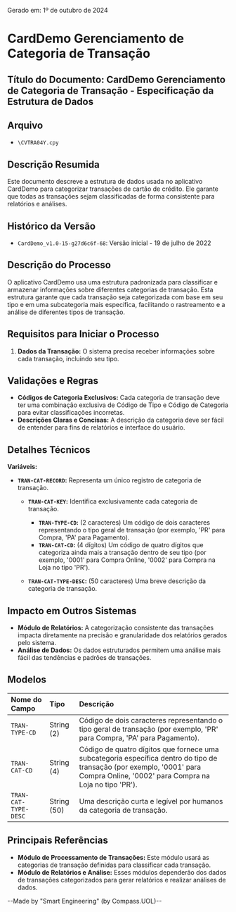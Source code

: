 Gerado em: 1º de outubro de 2024

# CardDemo Gerenciamento de Categoria de Transação

## Título do Documento: CardDemo Gerenciamento de Categoria de Transação - Especificação da Estrutura de Dados

## Arquivo

- `\CVTRA04Y.cpy`

## Descrição Resumida

Este documento descreve a estrutura de dados usada no aplicativo CardDemo para categorizar transações de cartão de crédito. Ele garante que todas as transações sejam classificadas de forma consistente para relatórios e análises.

## Histórico da Versão

- `CardDemo_v1.0-15-g27d6c6f-68`: Versão inicial - 19 de julho de 2022

## Descrição do Processo

O aplicativo CardDemo usa uma estrutura padronizada para classificar e armazenar informações sobre diferentes categorias de transação. Esta estrutura garante que cada transação seja categorizada com base em seu tipo e em uma subcategoria mais específica, facilitando o rastreamento e a análise de diferentes tipos de transação.

## Requisitos para Iniciar o Processo

1.  **Dados da Transação:** O sistema precisa receber informações sobre cada transação, incluindo seu tipo.

## Validações e Regras

*   **Códigos de Categoria Exclusivos:** Cada categoria de transação deve ter uma combinação exclusiva de Código de Tipo e Código de Categoria para evitar classificações incorretas.
*   **Descrições Claras e Concisas:** A descrição da categoria deve ser fácil de entender para fins de relatórios e interface do usuário.

## Detalhes Técnicos

**Variáveis:**

*   **`TRAN-CAT-RECORD`:** Representa um único registro de categoria de transação.

    *   **`TRAN-CAT-KEY`:** Identifica exclusivamente cada categoria de transação.

        *   **`TRAN-TYPE-CD`:** (2 caracteres) Um código de dois caracteres representando o tipo geral de transação (por exemplo, 'PR' para Compra, 'PA' para Pagamento).
        *   **`TRAN-CAT-CD`:** (4 dígitos) Um código de quatro dígitos que categoriza ainda mais a transação dentro de seu tipo (por exemplo, '0001' para Compra Online, '0002' para Compra na Loja no tipo 'PR').

    *   **`TRAN-CAT-TYPE-DESC`:** (50 caracteres) Uma breve descrição da categoria de transação.

## Impacto em Outros Sistemas

*   **Módulo de Relatórios:** A categorização consistente das transações impacta diretamente na precisão e granularidade dos relatórios gerados pelo sistema.
*   **Análise de Dados:** Os dados estruturados permitem uma análise mais fácil das tendências e padrões de transações.

## Modelos

| Nome do Campo        | Tipo          | Descrição                                                                                                                                                                                               |
| :-------------------- | :------------- | :-------------------------------------------------------------------------------------------------------------------------------------------------------------------------------------------------------- |
| `TRAN-TYPE-CD`       | String (2)    | Código de dois caracteres representando o tipo geral de transação (por exemplo, 'PR' para Compra, 'PA' para Pagamento).                                                                                      |
| `TRAN-CAT-CD`        | String (4)    | Código de quatro dígitos que fornece uma subcategoria específica dentro do tipo de transação (por exemplo, '0001' para Compra Online, '0002' para Compra na Loja no tipo 'PR').                               |
| `TRAN-CAT-TYPE-DESC` | String (50)   | Uma descrição curta e legível por humanos da categoria de transação.                                                                                                                                        |

## Principais Referências

*   **Módulo de Processamento de Transações:** Este módulo usará as categorias de transação definidas para classificar cada transação.
*   **Módulo de Relatórios e Análise:** Esses módulos dependerão dos dados de transações categorizados para gerar relatórios e realizar análises de dados.

--Made by "Smart Engineering" (by Compass.UOL)--